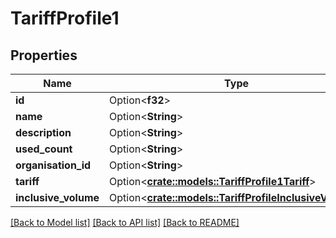 # TariffProfile1

## Properties

Name | Type | Description | Notes
------------ | ------------- | ------------- | -------------
**id** | Option<**f32**> |  | [optional]
**name** | Option<**String**> |  | [optional]
**description** | Option<**String**> |  | [optional]
**used_count** | Option<**String**> |  | [optional]
**organisation_id** | Option<**String**> |  | [optional]
**tariff** | Option<[**crate::models::TariffProfile1Tariff**](TariffProfile_1_tariff.md)> |  | [optional]
**inclusive_volume** | Option<[**crate::models::TariffProfileInclusiveVolume**](TariffProfileInclusiveVolume.md)> |  | [optional]

[[Back to Model list]](../README.md#documentation-for-models) [[Back to API list]](../README.md#documentation-for-api-endpoints) [[Back to README]](../README.md)


